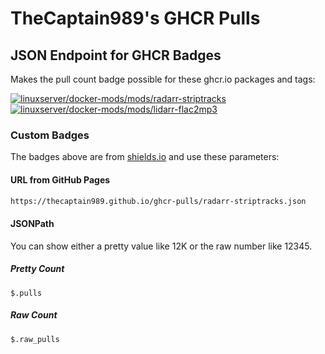 # TheCaptain989's GHCR Pulls

## JSON Endpoint for GHCR Badges

Makes the pull count badge possible for these ghcr.io packages and tags:

[![linuxserver/docker-mods/mods/radarr-striptracks](https://img.shields.io/badge/dynamic/json?logo=github&url=https%3A%2F%2Fthecaptain989.github.io%2Fghcr-pulls%2Fradarr-striptracks.json&query=%24.pulls&label=mods/radarr-striptracks&color=1572A4)](https://github.com/linuxserver/docker-mods/tree/radarr-striptracks) [![linuxserver/docker-mods/mods/lidarr-flac2mp3](https://img.shields.io/badge/dynamic/json?logo=github&url=https%3A%2F%2Fthecaptain989.github.io%2Fghcr-pulls%2Flidarr-flac2mp3.json&query=%24.pulls&label=mods/lidarr-flac2mp3&color=1572A4)](https://github.com/linuxserver/docker-mods/tree/lidarr-flac2mp3)

### Custom Badges

The badges above are from [shields.io](https://shields.io/badges/dynamic-json-badge) and use these parameters:

#### URL from GitHub Pages

```markdown
https://thecaptain989.github.io/ghcr-pulls/radarr-striptracks.json
```

#### JSONPath

You can show either a pretty value like 12K or the raw number like 12345.

##### Pretty Count

```text
$.pulls
```

##### Raw Count

```text
$.raw_pulls
```
